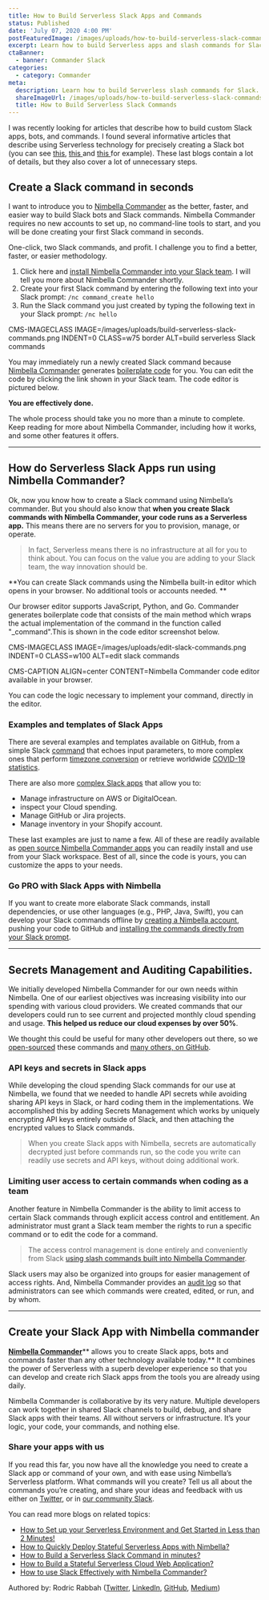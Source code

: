 ```yaml
---
title: How to Build Serverless Slack Apps and Commands
status: Published
date: 'July 07, 2020 4:00 PM'
postFeaturedImage: /images/uploads/how-to-build-serverless-slack-commands-by-rodric-header.png
excerpt: Learn how to build Serverless apps and slash commands for Slack.
ctaBanner:
  - banner: Commander Slack
categories:
  - category: Commander
meta:
  description: Learn how to build Serverless slash commands for Slack.
  shareImageUrl: /images/uploads/how-to-build-serverless-slack-commands-by-rodric-header.png
  title: How to Build Serverless Slack Commands
---
```

I was recently looking for articles that describe how to build custom Slack apps, bots, and commands. I found several informative articles that describe using Serverless technology for precisely creating a Slack bot (you can see [this](https://medium.com/slack-developer-blog/build-a-serverless-slack-bot-in-9-minutes-with-node-js-and-stdlib-b993cfa15358), [this ](https://www.freecodecamp.org/news/make-a-serverless-slack-app/)and [this ](https://github.com/johnagan/serverless-slack-app)for example). These last blogs contain a lot of details, but they also cover a lot of unnecessary steps.

## Create a Slack command in seconds

I want to introduce you to [Nimbella Commander](https://nimbella.com/integrations/commander) as the better, faster, and easier way to build Slack bots and Slack commands. Nimbella Commander requires no new accounts to set up, no command-line tools to start, and you will be done creating your first Slack command in seconds.

One-click, two Slack commands, and profit. I challenge you to find a better, faster, or easier methodology.

1. Click here and [install Nimbella Commander into your Slack team](https://nimbella-community.slack.com/apps/AS833QXL0-nimbella-commander). I will tell you more about Nimbella Commander shortly.
2. Create your first Slack command by entering the following text into your Slack prompt: `/nc command_create hello`
3. Run the Slack command you just created by typing the following text in your Slack prompt: `/nc hello`

CMS-IMAGECLASS IMAGE=/images/uploads/build-serverless-slack-commands.png INDENT=0 CLASS=w75 border ALT=build serverless Slack commands

You may immediately run a newly created Slack command because [Nimbella Commander](https://nimbella.com/integrations/commander) generates [boilerplate code](https://en.wikipedia.org/wiki/Boilerplate_code) for you. You can edit the code by clicking the link shown in your Slack team. The code editor is pictured below.

**You are effectively done.** 

The whole process should take you no more than a minute to complete. Keep reading for more about Nimbella Commander, including how it works, and some other features it offers.

- - -

## How do Serverless Slack Apps run using Nimbella Commander?

Ok, now you know how to create a Slack command using Nimbella’s commander. But you should also know that **when you create Slack commands with Nimbella Commander, your code runs as a Serverless app.** This means there are no servers for you to provision, manage, or operate.

> In fact, Serverless means there is no infrastructure at all for you to think about. You can focus on the value you are adding to your Slack team, the way innovation should be.

**You can create Slack commands using the Nimbella built-in editor which opens in your browser. No additional tools or accounts needed. **

Our browser editor supports JavaScript, Python, and Go. Commander generates boilerplate code that consists of the main method which wraps the actual implementation of the command in the function called "_command".This is shown in the code editor screenshot below.

CMS-IMAGECLASS IMAGE=/images/uploads/edit-slack-commands.png INDENT=0 CLASS=w100 ALT=edit slack commands

CMS-CAPTION ALIGN=center CONTENT=Nimbella Commander code editor available in your browser.

You can code the logic necessary to implement your command, directly in the editor. 

### Examples and templates of Slack Apps

There are several examples and templates available on GitHub, from a simple Slack [command](https://github.com/nimbella/command-sets/blob/master/echo/packages/echo/echo.js) that echoes input parameters, to more complex ones that perform [timezone conversion](https://github.com/nimbella/command-sets/blob/master/times/packages/times/times.js) or retrieve worldwide [COVID-19 statistics](https://github.com/nimbella/command-sets/blob/master/corona_stats/packages/corona_stats/corona_stats.js). 

There are also more [complex Slack apps](https://github.com/nimbella/command-sets#Catalog-of-Command-Sets) that allow you to:

* Manage infrastructure on AWS or DigitalOcean.
* inspect your Cloud spending.
* Manage GitHub or Jira projects.
* Manage inventory in your Shopify account.

These last examples are just to name a few. All of these are readily available as [open source Nimbella Commander apps](https://github.com/nimbella/command-sets#Catalog-of-Command-Sets) you can readily install and use from your Slack workspace. Best of all, since the code is yours, you can customize the apps to your needs.

### Go PRO with Slack Apps with Nimbella

If you want to create more elaborate Slack commands, install dependencies, or use other languages (e.g., PHP, Java, Swift), you can develop your Slack commands offline by [creating a Nimbella account](https://nimbella-apigcp.nimbella.io/login.html), pushing your code to GitHub and [installing the commands directly from your Slack prompt](https://nimbella.com/docs/commander/slack/reference#csm_install).

- - -

## Secrets Management and Auditing Capabilities.

We initially developed Nimbella Commander for our own needs within Nimbella. One of our earliest objectives was increasing visibility into our spending with various cloud providers. We created commands that our developers could run to see current and projected monthly cloud spending and usage. **This helped us reduce our cloud expenses by over 50%**. 

We thought this could be useful for many other developers out there, so we [open-sourced](https://github.com/nimbella/command-sets/tree/master/billing) these commands and [many others, on GitHub](https://github.com/nimbella/command-sets).

### API keys and secrets in Slack apps

While developing the cloud spending Slack commands for our use at Nimbella, we found that we needed to handle API secrets while avoiding sharing API keys in Slack, or hard coding them in the implementations. We accomplished this by adding Secrets Management which works by uniquely encrypting API keys entirely outside of Slack, and then attaching the encrypted values to Slack commands. 

> When you create Slack apps with Nimbella, secrets are automatically decrypted just before commands run, so the code you write can readily use secrets and API keys, without doing additional work.

### Limiting user access to certain commands when coding as a team

Another feature in Nimbella Commander is the ability to limit access to certain Slack commands through explicit access control and entitlement. An administrator must grant a Slack team member the rights to run a specific command or to edit the code for a command. 

> The access control management is done entirely and conveniently from Slack [using slash commands built into Nimbella Commander](https://nimbella.com/docs/commander/slack/reference#command_runners). 

Slack users may also be organized into groups for easier management of access rights. And, Nimbella Commander provides an [audit log](https://nimbella.com/docs/commander/slack/reference#command_log) so that administrators can see which commands were created, edited, or run, and by whom.

- - -

## Create your Slack App with Nimbella commander

[**Nimbella Commander**](https://nimbella.com/integrations/commander)** allows you to create Slack apps, bots and commands faster than any other technology available today.** It combines the power of Serverless with a superb developer experience so that you can develop and create rich Slack apps from the tools you are already using daily.

Nimbella Commander is collaborative by its very nature. Multiple developers can work together in shared Slack channels to build, debug, and share Slack apps with their teams. All without servers or infrastructure. It’s your logic, your code, your commands, and nothing else.

### Share your apps with us

If you read this far, you now have all the knowledge you need to create a Slack app or command of your own, and with ease using Nimbella’s Serverless platform. What commands will you create? Tell us all about the commands you’re creating, and share  your ideas and feedback with us either on [Twitter](https://twitter.com/nimbella), or in [our community Slack](https://nimbella.com/slack).

You can read more blogs on related topics:

* [How to Set up your Serverless Environment and Get Started in Less than 2 Minutes!](https://nimbella.com/blog/how-to-set-up-your-serverless-environment-and-get-started-in-less-than-2-minutes)
* [How to Quickly Deploy Stateful Serverless Apps with Nimbella?](https://nimbella.com/blog/how-to-quickly-deploy-stateful-serverless-apps-with-nimbella)
* [How to Build a Serverless Slack Command in minutes?](https://nimbella.com/blog/how-to-build-a-serverless-slack-command-in-minutes)
* [How to Build a Stateful Serverless Cloud Web Application?](https://nimbella.com/blog/how-to-build-a-stateful-serverless-cloud-web-application)
* [How to use Slack Effectively with Nimbella Commander?](https://nimbella.com/blog/how-to-use-slack-effectively-with-nimbella-commander)

Authored by: Rodric Rabbah ([Twitter](https://twitter.com/rabbah), [LinkedIn](https://www.linkedin.com/in/rodric/), [GitHub](https://github.com/rabbah/), [Medium](https://medium.com/@rabbah))
